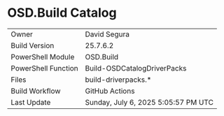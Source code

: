 ﻿# OSD.Build Catalog

| | |
|-|-|
| Owner | David Segura |
| Build Version | 25.7.6.2 |
| PowerShell Module | OSD.Build |
| PowerShell Function | Build-OSDCatalogDriverPacks |
| Files | build-driverpacks.* |
| Build Workflow | GitHub Actions |
| Last Update | Sunday, July 6, 2025 5:05:57 PM UTC |
